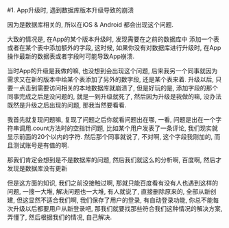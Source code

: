 #1. App升级时, 遇到数据库版本升级导致的崩溃

因为是数据库相关的, 所以在iOS & Android 都会出现这个问题.

大致的情况是, 在App的某个版本升级时, 发现需要在之前的数据库中 添加一个表 或者在某个表中添加额外的字段, 这时候, 如果你没有对数据库进行升级时, 在App操作最新的数据表或者字段时可能导致App崩溃.

当时App的升级是我做的嘛, 也没想到会出现这个问题, 后来我另一个同事就因为需求又在新的版本中给某个表添加了另外的数字段, 还是某个表来着. 升级以后, 只要一点击到需要访问相关的本地数据库就崩溃了, 但是好玩的是, 添加字段的那个同事完成之后是没问题的, 就是一到升级就死了, 然后因为升级是我做的嘛, 没办法既然是升级之后出现的问题, 那我当然要看看.

我首先就复现问题嘛, 复现了问题之后你就看问题出在哪, 一看, 问题是出在一个字符串调用.count方法时的空指针问题, 比如某个用户发表了一条评论, 我们现实就显示前面的20个以内的字符. 然后那个同事就说了, 不对啊, 这个字段我刚加的, 而且测试账号是有值的啊.

那我们肯定会想到是不是数据库的问题, 然后我们就这么的分析啊, 百度啊, 然后才发现是数据库没有更新

但是这方面的知识, 我们之前没接触过啊, 那就只能百度看有没有人也遇到这样的问题, 一搜一大堆, 解决问题也一大堆, 有人就说了, 直接删除原来的, 全部从新创建, 但这显然不适合我们啊, 我们保存了用户的登录, 有自动登录功能, 你总不能每次升级以后都要用户从新登录吧, 那我们就要找那些符合我们这种情况的解决方案, 弄懂了, 然后根据我们的情况, 自己解决.















  



